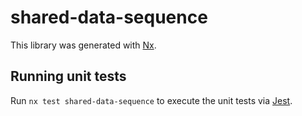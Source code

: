 # shared-data-sequence

This library was generated with [Nx](https://nx.dev).

## Running unit tests

Run `nx test shared-data-sequence` to execute the unit tests via [Jest](https://jestjs.io).
